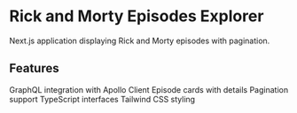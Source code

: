 # Rick and Morty Episodes Explorer
Next.js application displaying Rick and Morty episodes with pagination.

## Features
GraphQL integration with Apollo Client
Episode cards with details
Pagination support
TypeScript interfaces
Tailwind CSS styling
